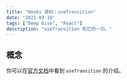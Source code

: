 ```yaml
---
title: "Hooks 源码：useTransition"
date: "2021-03-18"
tags: ["Deep Dive", "React"]
description: "useTransition 和它的一切。"
---
```


## 概念

你可以在[官方文档](https://zh-hans.reactjs.org/docs/concurrent-mode-reference.html)中看到 `useTransition` 的介绍。
